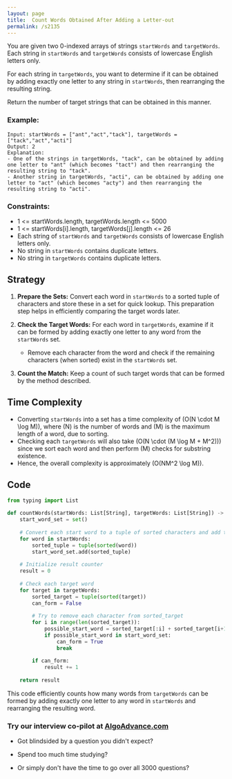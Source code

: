 ```yaml
---
layout: page
title:  Count Words Obtained After Adding a Letter-out
permalink: /s2135
---
```


You are given two 0-indexed arrays of strings `startWords` and `targetWords`. Each string in `startWords` and `targetWords` consists of lowercase English letters only.

For each string in `targetWords`, you want to determine if it can be obtained by adding exactly one letter to any string in `startWords`, then rearranging the resulting string. 

Return the number of target strings that can be obtained in this manner.

### Example:

```plaintext
Input: startWords = ["ant","act","tack"], targetWords = ["tack","act","acti"]
Output: 2
Explanation: 
- One of the strings in targetWords, "tack", can be obtained by adding one letter to "ant" (which becomes "tact") and then rearranging the resulting string to "tack".
- Another string in targetWords, "acti", can be obtained by adding one letter to "act" (which becomes "acty") and then rearranging the resulting string to "acti".
```
 
### Constraints:

- 1 <= startWords.length, targetWords.length <= 5000
- 1 <= startWords[i].length, targetWords[j].length <= 26
- Each string of `startWords` and `targetWords` consists of lowercase English letters only.
- No string in `startWords` contains duplicate letters.
- No string in `targetWords` contains duplicate letters.

## Strategy

1. **Prepare the Sets:** Convert each word in `startWords` to a sorted tuple of characters and store these in a set for quick lookup. This preparation step helps in efficiently comparing the target words later.

2. **Check the Target Words:** For each word in `targetWords`, examine if it can be formed by adding exactly one letter to any word from the `startWords` set.
    - Remove each character from the word and check if the remaining characters (when sorted) exist in the `startWords` set.

3. **Count the Match:** Keep a count of such target words that can be formed by the method described.

## Time Complexity

- Converting `startWords` into a set has a time complexity of \(O(N \cdot M \log M)\), where \(N\) is the number of words and \(M\) is the maximum length of a word, due to sorting.
- Checking each `targetWords` will also take \(O(N \cdot (M \log M + M^2))\) since we sort each word and then perform \(M\) checks for substring existence.
- Hence, the overall complexity is approximately \(O(NM^2 \log M)\).

## Code

```python
from typing import List

def countWords(startWords: List[String], targetWords: List[String]) -> int:
    start_word_set = set()
    
    # Convert each start word to a tuple of sorted characters and add to the set
    for word in startWords:
        sorted_tuple = tuple(sorted(word))
        start_word_set.add(sorted_tuple)
    
    # Initialize result counter
    result = 0
    
    # Check each target word
    for target in targetWords:
        sorted_target = tuple(sorted(target))
        can_form = False
        
        # Try to remove each character from sorted_target
        for i in range(len(sorted_target)):
            possible_start_word = sorted_target[:i] + sorted_target[i+1:]
            if possible_start_word in start_word_set:
                can_form = True
                break
        
        if can_form:
            result += 1
    
    return result
```

This code efficiently counts how many words from `targetWords` can be formed by adding exactly one letter to any word in `startWords` and rearranging the resulting word.


### Try our interview co-pilot at [AlgoAdvance.com](https://algoAdvance.com)

- Got blindsided by a question you didn't expect?

- Spend too much time studying?

- Or simply don't have the time to go over all 3000 questions?

